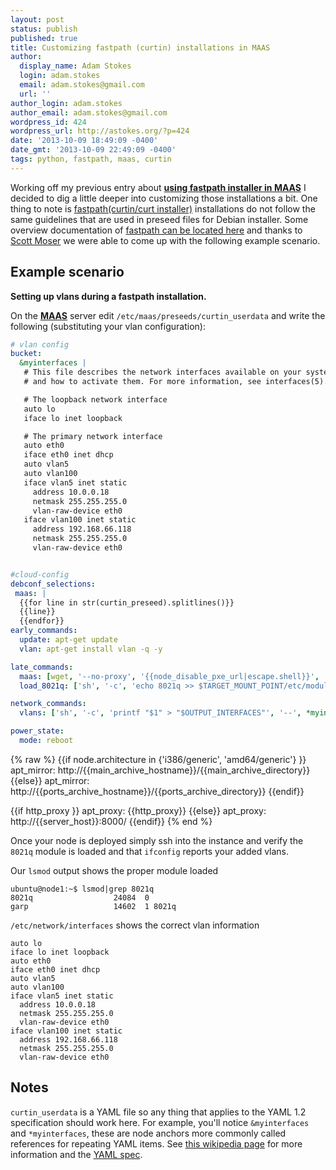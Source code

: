 ```yaml
---
layout: post
status: publish
published: true
title: Customizing fastpath (curtin) installations in MAAS
author:
  display_name: Adam Stokes
  login: adam.stokes
  email: adam.stokes@gmail.com
  url: ''
author_login: adam.stokes
author_email: adam.stokes@gmail.com
wordpress_id: 424
wordpress_url: http://astokes.org/?p=424
date: '2013-10-09 18:49:09 -0400'
date_gmt: '2013-10-09 22:49:09 -0400'
tags: python, fastpath, maas, curtin
---
```

<p>Working off my previous entry about <strong><a href="http://astokes.org/using-fastpath-installer-maas/">using fastpath installer in MAAS</a></strong> I decided to dig a little deeper into customizing those installations a bit. One thing to note is <a href="http://launchpad.net/curtin">fastpath(curtin/curt installer)</a> installations do not follow the same guidelines that are used in preseed files for Debian installer. Some overview documentation of <a href="http://bazaar.launchpad.net/~curtin-dev/curtin/trunk/view/head:/doc/topics/overview.rst">fastpath can be located here</a> and thanks to <a href="http://ubuntu-smoser.blogspot.com/">Scott Moser</a> we were able to come up with the following example scenario.</p>
<h2>Example scenario</h2>
<p><strong>Setting up vlans during a fastpath installation.</strong></p>
<p>On the <strong><a href="http://maas.ubuntu.com">MAAS</a></strong> server edit <code>/etc/maas/preseeds/curtin_userdata</code> and write the following (substituting your vlan configuration):</p>

```yaml
# vlan config
bucket:
  &myinterfaces |
   # This file describes the network interfaces available on your system
   # and how to activate them. For more information, see interfaces(5).

   # The loopback network interface
   auto lo
   iface lo inet loopback

   # The primary network interface
   auto eth0
   iface eth0 inet dhcp
   auto vlan5
   auto vlan100
   iface vlan5 inet static
     address 10.0.0.18
     netmask 255.255.255.0
     vlan-raw-device eth0
   iface vlan100 inet static
     address 192.168.66.118
     netmask 255.255.255.0
     vlan-raw-device eth0


#cloud-config
debconf_selections:
 maas: |
  {{for line in str(curtin_preseed).splitlines()}}
  {{line}}
  {{endfor}}
early_commands:
  update: apt-get update
  vlan: apt-get install vlan -q -y

late_commands:
  maas: [wget, '--no-proxy', '{{node_disable_pxe_url|escape.shell}}', '--post-data', '{{node_disable_pxe_data|escape.shell}}', '-O', '/dev/null']
  load_8021q: ['sh', '-c', 'echo 8021q >> $TARGET_MOUNT_POINT/etc/modules']

network_commands:
  vlans: ['sh', '-c', 'printf "$1" > "$OUTPUT_INTERFACES"', '--', *myinterfaces]

power_state:
  mode: reboot
```

{% raw %}
{{if node.architecture in {'i386/generic', 'amd64/generic'} }}
apt_mirror: http://{{main_archive_hostname}}/{{main_archive_directory}}
{{else}}
apt_mirror: http://{{ports_archive_hostname}}/{{ports_archive_directory}}
{{endif}}

{{if http_proxy }}
apt_proxy: {{http_proxy}}
{{else}}
apt_proxy: http://{{server_host}}:8000/
{{endif}}
{% end %}
</code></pre>
<p>Once your node is deployed simply ssh into the instance and verify the <code>8021q</code> module is loaded and that <code>ifconfig</code> reports your added vlans.</p>
<p>Our <code>lsmod</code> output shows the proper module loaded</p>
<pre><code>ubuntu@node1:~$ lsmod|grep 8021q
8021q                  24084  0 
garp                   14602  1 8021q
</code></pre>
<p><code>/etc/network/interfaces</code> shows the correct vlan information</p>
<pre><code>auto lo
iface lo inet loopback
auto eth0
iface eth0 inet dhcp
auto vlan5
auto vlan100
iface vlan5 inet static
  address 10.0.0.18
  netmask 255.255.255.0
  vlan-raw-device eth0
iface vlan100 inet static
  address 192.168.66.118
  netmask 255.255.255.0
  vlan-raw-device eth0
</code></pre>
<h2>Notes</h2>
<p><code>curtin_userdata</code> is a YAML file so any thing that applies to the YAML 1.2 specification should work here. For example, you'll notice <code>&amp;myinterfaces</code> and <code>*myinterfaces</code>, these are node anchors more commonly called references for repeating YAML items. See <a href="http://en.wikipedia.org/wiki/YAML#References">this wikipedia page</a> for more information and the <a href="http://www.yaml.org/spec/1.2/spec.html">YAML spec</a>.</p>
